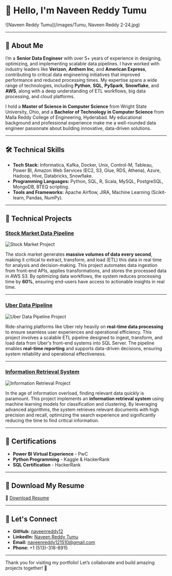 # 👋 Hello, I'm Naveen Reddy Tumu


![Naveen Reddy Tumu](/images/Tumu, Naveen Reddy  2-24.jpg)

---

## 🌟 About Me

I’m a **Senior Data Engineer** with over 5+ years of experience in designing, optimizing, and implementing scalable data pipelines. I have worked with industry leaders like **Verizon**, **Anthem Inc**, and **American Express**, contributing to critical data engineering initiatives that improved performance and reduced processing times. My expertise spans a wide range of technologies, including **Python**, **SQL**, **PySpark**, **Snowflake**, and **AWS**, along with a deep understanding of ETL workflows, big data processing, and cloud platforms.  

I hold a **Master of Science in Computer Science** from Wright State University, Ohio, and a **Bachelor of Technology in Computer Science** from Malla Reddy College of Engineering, Hyderabad. My educational background and professional experience make me a well-rounded data engineer passionate about building innovative, data-driven solutions.

---

## 🛠️ Technical Skills

- **Tech Stack:** Informatica, Kafka, Docker, Unix, Control-M, Tableau, Power BI, Amazon Web Services (EC2, S3, Glue, RDS, Athena), Azure, Hadoop, Hive, Databricks, Snowflake.
- **Programming Languages:** Python, SQL, R, Scala, MySQL, PostgreSQL, MongoDB, BTEQ scripting.
- **Tools and Frameworks:** Apache Airflow, JIRA, Machine Learning (Scikit-learn, Pandas, NumPy).

---

## 🔬 Technical Projects

### [Stock Market Data Pipeline](https://github.com/your-github/stock-market-data-pipeline)
![Stock Market Project](path/to/stock-market-image.jpg)

The stock market generates **massive volumes of data every second**, making it critical to extract, transform, and load (ETL) this data in real time for analysis and decision-making. This project automates data ingestion from front-end APIs, applies transformations, and stores the processed data in AWS S3. By optimizing data workflows, the system reduces processing time by **60%**, ensuring end-users have access to actionable insights in real time.

---

### [Uber Data Pipeline](https://github.com/your-github/uber-data-pipeline)
![Uber Data Pipeline Project](path/to/uber-data-pipeline-image.jpg)

Ride-sharing platforms like Uber rely heavily on **real-time data processing** to ensure seamless user experiences and operational efficiency. This project involves a scalable ETL pipeline designed to ingest, transform, and load data from Uber's front-end systems into SQL Server. The pipeline enables **real-time reporting** and supports data-driven decisions, ensuring system reliability and operational effectiveness.

---

### [Information Retrieval System](https://github.com/your-github/info-retrieval-system)
![Information Retrieval Project](path/to/info-retrieval-image.jpg)

In the age of information overload, finding relevant data quickly is paramount. This project implements an **information retrieval system** using machine learning models for classification and clustering. By leveraging advanced algorithms, the system retrieves relevant documents with high precision and recall, optimizing the search experience and significantly reducing the time to find critical information.

---

## 📜 Certifications

- **Power BI Virtual Experience** - PwC  
- **Python Programming** - Kaggle & HackerRank  
- **SQL Certification** - HackerRank  

---

## 📂 Download My Resume

📄 [Download Resume](path/to/Naveen_Reddy_Tumu_Resume.pdf)

---

## 🔗 Let's Connect

- **GitHub:** [naveenreddy12](https://github.com/naveenreddy12)  
- **LinkedIn:** [Naveen Reddy Tumu](https://www.linkedin.com/in/naveenreddytumu)  
- **Email:** [naveenreddy121510@gmail.com](mailto:naveenreddy121510@gmail.com)  
- **Phone:** +1 (513)-318-8915  

---

Thank you for visiting my portfolio! Let’s collaborate and build amazing projects together! 🚀
